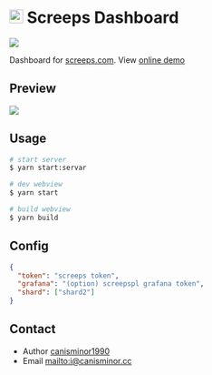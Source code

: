 # <img src="https://raw.githubusercontent.com/stybbe/Screeps-SC/master/icons/icon48.png" width="24"> Screeps Dashboard

[![](https://img.shields.io/badge/Dashboard%20for-Screeps-brightgreen.svg)](http://screeps.canisminor.cc/)

Dashboard for [screeps.com](https://screeps.com/). View [online demo](http://screeps.canisminor.cc/)

## Preview

![](https://raw.githubusercontent.com/canisminor1990/screeps-dashboard/master/preview.png)

## Usage

```bash
# start server
$ yarn start:servar

# dev webview
$ yarn start

# build webview
$ yarn build
```

## Config

```json
{
  "token": "screeps token",
  "grafana": "(option) screepspl grafana token",
  "shard": ["shard2"]
}
```

## Contact

* Author [canisminor1990](https://github.com/canisminor1990)
* Email <mailto:i@canisminor.cc>
